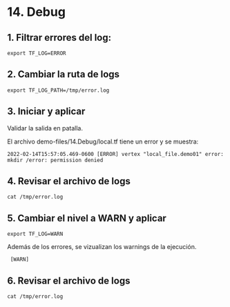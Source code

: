 # 14. Debug <!-- omit in TOC -->

## 1. Filtrar errores del log:

```vim
export TF_LOG=ERROR
```

## 2. Cambiar la ruta de logs
```vim
export TF_LOG_PATH=/tmp/error.log
```

## 3. Iniciar y aplicar

Validar la salida en patalla.

El archivo demo-files/14.Debug/local.tf tiene un error y se muestra:
```vim
2022-02-14T15:57:05.469-0600 [ERROR] vertex "local_file.demo01" error: mkdir /error: permission denied
```
## 4. Revisar el archivo de logs
```vim
cat /tmp/error.log
```
## 5. Cambiar el nivel a WARN y aplicar
```vim
export TF_LOG=WARN
```
Además de los errores, se vizualizan los warnings de la ejecución.
```vim
 [WARN]
```

## 6. Revisar el archivo de logs
```vim
cat /tmp/error.log
```


